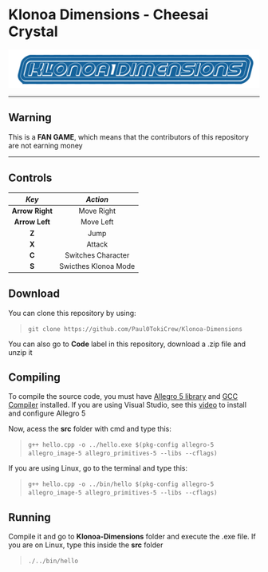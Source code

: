 # Klonoa Dimensions - Cheesai Crystal
![](img/Title.png)
___

## Warning
This is a **FAN GAME**, which means that the contributors of this repository are not earning money
___

## Controls

| **_Key_**       | **_Action_**         |
|:---------------:|:--------------------:|
| **Arrow Right** | Move Right           |
| **Arrow Left**  | Move Left            |
| **Z**           | Jump                 |
| **X**           | Attack               |
| **C**           | Switches Character   |
| **S**           | Swicthes Klonoa Mode |

## Download
You can clone this repository by using:
> `git clone https://github.com/Paul0TokiCrew/Klonoa-Dimensions`

You can also go to **Code** label in this repository, download a .zip file and unzip it

## Compiling
To compile the source code, you must have [Allegro 5 library](https://github.com/liballeg/allegro5) and [GCC Compiler](https://gcc.gnu.org/) installed. If you are using Visual Studio, see this [video](https://youtu.be/ETcUmU2tpvg) to install and configure Allegro 5

Now, acess the **src** folder with cmd and type this:
> `g++ hello.cpp -o ../hello.exe $(pkg-config allegro-5 allegro_image-5 allegro_primitives-5 --libs --cflags)`

If you are using Linux, go to the terminal and type this:
> `g++ hello.cpp -o ../bin/hello $(pkg-config allegro-5 allegro_image-5 allegro_primitives-5 --libs --cflags)`

## Running
Compile it and go to **Klonoa-Dimensions** folder and execute the .exe file. If you are on Linux, type this inside the **src** folder
> `./../bin/hello`
